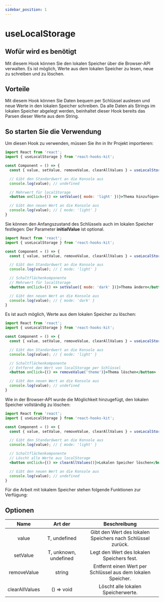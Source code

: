 ```yaml
---
sidebar_position: 1
---
```


# useLocalStorage

## Wofür wird es benötigt

Mit diesem Hook können Sie den lokalen Speicher über die Browser-API verwalten. Es ist möglich, Werte aus dem lokalen Speicher zu lesen, neue zu schreiben und zu löschen.

## Vorteile

Mit diesem Hook können Sie Daten bequem per Schlüssel auslesen und neue Werte in den lokalen Speicher schreiben. Da alle Daten als Strings im lokalen Speicher abgelegt werden, beinhaltet dieser Hook bereits das Parsen dieser Werte aus dem String.

## So starten Sie die Verwendung

Um diesen Hook zu verwenden, müssen Sie ihn in Ihr Projekt importieren:

```jsx
import React from 'react';
import { useLocalStorage } from 'react-hooks-kit';

const Component = () => {
  const { value, setValue, removeValue, clearAllValues } = useLocalStorage({key: 'theme'});

  // Gibt den Standardwert an die Konsole aus
  console.log(value); // undefined

  // Mehrwert für localStorage
  <button onClick={() => setValue({ mode: 'light' })}>Thema hinzufügen</button>

  // Gibt den neuen Wert an die Konsole aus
  console.log(value); // { mode: 'light' }
}
```

Sie können den Anfangszustand des Schlüssels auch im lokalen Speicher festlegen:
Der Parameter **initialValue** ist optional.

```jsx
import React from 'react';
import { useLocalStorage } from 'react-hooks-kit';

const Component = () => {
  const { value, setValue, removeValue, clearAllValues } = useLocalStorage({key: 'theme', initialValue: { mode: 'light' }});

  // Gibt den Standardwert an die Konsole aus
  console.log(value); // { mode: 'light' }

  // Schaltflächenkomponente
  // Mehrwert für localStorage
  <button onClick={() => setValue({ mode: 'dark' })}>Thema ändern</button>

  // Gibt den neuen Wert an die Konsole aus
  console.log(value); // { mode: 'dark' }
}
```

Es ist auch möglich, Werte aus dem lokalen Speicher zu löschen:

```jsx
import React from 'react';
import { useLocalStorage } from 'react-hooks-kit';

const Component = () => {
  const { value, setValue, removeValue, clearAllValues } = useLocalStorage({key: 'theme', initialValue: { mode: 'light' }});

  // Gibt den Standardwert an die Konsole aus
  console.log(value); // { mode: 'light' }

  // Schaltflächenkomponente
  // Entfernt den Wert von localStorage per Schlüssel
  <button onClick={() => removeValue('theme')}>Thema löschen</button>

  // Gibt den neuen Wert an die Konsole aus
  console.log(value); // undefined
}
```

Wie in der Browser-API wurde die Möglichkeit hinzugefügt, den lokalen Speicher vollständig zu löschen:

```jsx
import React from 'react';
import { useLocalStorage } from 'react-hooks-kit';

const Component = () => {
  const { value, setValue, removeValue, clearAllValues } = useLocalStorage({key: 'theme', initialValue: { mode: 'light' }});

  // Gibt den Standardwert an die Konsole aus
  console.log(value); // { mode: 'light' }

  // Schaltflächenkomponente
  // Löscht alle Werte aus localStorage
  <button onClick={() => clearAllValues()}>Lokalen Speicher löschen</button>

  // Gibt den neuen Wert an die Konsole aus
  console.log(value); // undefined
}
```

Für die Arbeit mit lokalem Speicher stehen folgende Funktionen zur Verfügung:

## Optionen

| Name | Art der | Beschreibung |
| :---: | :---: | :---: |
| value | T, undefined | Gibt den Wert des lokalen Speichers nach Schlüssel zurück. |
| setValue | T, unknown, undefined | Legt den Wert des lokalen Speichers fest. |
| removeValue | string | Entfernt einen Wert per Schlüssel aus dem lokalen Speicher. |
| clearAllValues | () => void | Löscht alle lokalen Speicherwerte. |
